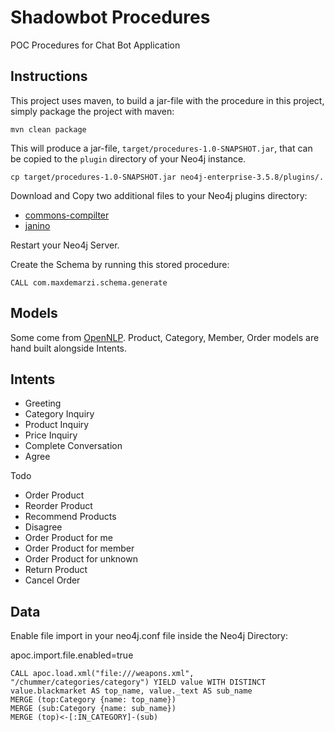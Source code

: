 # Shadowbot Procedures
POC Procedures for Chat Bot Application

Instructions
------------ 

This project uses maven, to build a jar-file with the procedure in this
project, simply package the project with maven:

    mvn clean package

This will produce a jar-file, `target/procedures-1.0-SNAPSHOT.jar`,
that can be copied to the `plugin` directory of your Neo4j instance.

    cp target/procedures-1.0-SNAPSHOT.jar neo4j-enterprise-3.5.8/plugins/.

Download and Copy two additional files to your Neo4j plugins directory:

- [commons-compilter](http://central.maven.org/maven2/org/codehaus/janino/commons-compiler/3.0.15/commons-compiler-3.0.15.jar)
- [janino](http://central.maven.org/maven2/org/codehaus/janino/janino/3.0.15/janino-3.0.15.jar)

Restart your Neo4j Server.

Create the Schema by running this stored procedure:

    CALL com.maxdemarzi.schema.generate

    

Models
------

Some come from [OpenNLP](http://opennlp.sourceforge.net/models-1.5/).
Product, Category, Member, Order models are hand built alongside Intents.

Intents
-------

- Greeting
- Category Inquiry
- Product Inquiry
- Price Inquiry
- Complete Conversation
- Agree

Todo
- Order Product
- Reorder Product
- Recommend Products
- Disagree
- Order Product for me
- Order Product for member
- Order Product for unknown
- Return Product
- Cancel Order    

Data
-----



Enable file import in your neo4j.conf file inside the Neo4j Directory:

apoc.import.file.enabled=true

    CALL apoc.load.xml("file:///weapons.xml", "/chummer/categories/category") YIELD value WITH DISTINCT value.blackmarket AS top_name, value._text AS sub_name
    MERGE (top:Category {name: top_name})
    MERGE (sub:Category {name: sub_name})
    MERGE (top)<-[:IN_CATEGORY]-(sub)